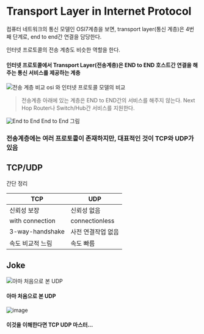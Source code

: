 # Transport Layer in Internet Protocol

컴퓨터 네트워크의 통신 모델인 OSI7계층을 보면, 
transport layer(통신 계층)은 4번째 단계로, end to end간 연결을 담당한다. 

인터넷 프로토콜의 전송 계층도 비슷한 역할을 한다. 

#### 인터넷 프로토콜에서 Transport Layer(전송계층)은 END to END 호스트간 연결을 해주는 통신 서비스를 제공하는 계층

![전송 계층 비교](https://user-images.githubusercontent.com/42037616/112122353-8808ca00-8c03-11eb-97e8-bb54eb960605.png)
 osi 와 인터넷 프로토콜 모델의 비교


> 전송계층 아래에 있는 계층은 END to END간의 서비스를 해주지 않는다. Next Hop Router나 Switch/Hub간 서비스를 지원한다. 


 
![End to End](https://user-images.githubusercontent.com/42037616/112122469-ab337980-8c03-11eb-98c2-4a44c8b3b98c.png)
End to End 그림

### 전송계층에는 여러 프로토콜이 존재하지만, 대표적인 것이 TCP와 UDP가 있음

 
## TCP/UDP


간단 정리 

| TCP | UDP |
   |--|--|
   | 신뢰성 보장 | 신뢰성 없음 |
   | with connection | connectionless |
   | 3-way-handshake | 사전 연결작업 없음 |
   | 속도 비교적 느림 | 속도 빠름 |
   



## Joke

![아마 처음으로 본 UDP](https://user-images.githubusercontent.com/42037616/112122545-bbe3ef80-8c03-11eb-95a3-ee383950598a.png)

#### 아마 처음으로 본 UDP

![image](https://user-images.githubusercontent.com/42037616/112122613-cf8f5600-8c03-11eb-8949-09a04285e40d.png)

#### 이것을 이해한다면 TCP UDP 마스터...


